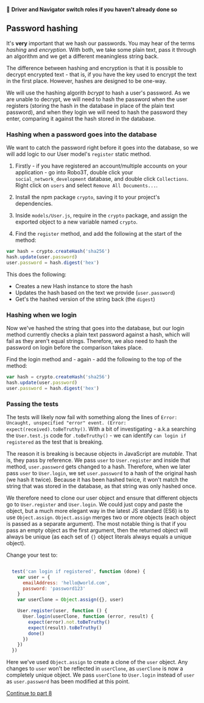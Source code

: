 :twisted_rightwards_arrows: **Driver and Navigator switch roles if you haven't already done so**

## Password hashing

It's **very** important that we hash our passwords. You may hear of the terms *hashing* and *encryption*. With both, we take some plain text, pass it through an algorithm and we get a different meaningless string back. 

The difference between hashing and encryption is that it is possible to decrypt encrypted text - that is, if you have the key used to encrypt the text in the first place. However, hashes are designed to be one-way. 

We will use the hashing algorith *bcrypt* to hash a user's password. As we are unable to decrypt, we will need to hash the password when the user registers (storing the hash in the database in place of the plain text password), and when they login we will need to hash the password they enter, comparing it against the hash stored in the database.

### Hashing when a password goes into the database

We want to catch the password right before it goes into the database, so we will add logic to our User model's `register` static method.

1. Firstly - if you have registered an account/multiple accounts on your application - go into Robo3T, double click your `social_network_development` database, and double click `Collections`. Right click on `users` and select `Remove All Documents...`.

2. Install the npm package `crypto`, saving it to your project's dependencies.

3. Inside `models/User.js`, require in the `crypto` package, and assign the exported object to a new variable named `crypto`.

4. Find the `register` method, and add the following at the start of the method:

```js
var hash = crypto.createHash('sha256')
hash.update(user.password)
user.password = hash.digest('hex')
```

This does the following:

* Creates a new Hash instance to store the hash
* Updates the hash based on the text we provide (`user.password`)
* Get's the hashed version of the string back (the `digest`)

### Hashing when we login

Now we've hashed the string that goes into the database, but our login method currently checks a plain text password against a hash, which will fail as they aren't equal strings. Therefore, we also need to hash the password on login before the comparison takes place.

Find the login method and - again - add the following to the top of the method:

```js
var hash = crypto.createHash('sha256')
hash.update(user.password)
user.password = hash.digest('hex')
```

### Passing the tests

The tests will likely now fail with something along the lines of `Error: Uncaught, unspecified "error" event. (Error: expect(received).toBeTruthy()`. With a bit of investigating - a.k.a searching the `User.test.js` code for `.toBeTruthy()` - we can identify `can login if registered` as the test that is breaking.

The reason it is breaking is because objects in JavaScript are *mutable*. That is, they pass by reference. We pass `user` to `User.register` and inside that method, `user.password` gets changed to a hash. Therefore, when we later pass `user` to `User.login`, we set `user.password` to a hash of the original hash (we hash it twice). Because it has been hashed twice, it won't match the string that was stored in the database, as that string was only hashed once.

We therefore need to clone our user object and ensure that different objects go to `User.register` and `User.login`. We could just copy and paste the object, but a much more elegant way in the latest JS standard (ES6) is to use `Object.assign`. `Object.assign` merges two or more objects (each object is passed as a separate argument). The most notable thing is that if you pass an empty object as the first argument, then the returned object will always be unique (as each set of `{}` object literals always equals a unique object).

Change your test to:

```js

  test('can login if registered', function (done) {
    var user = {
      emailAddress: 'hello@world.com',
      password: 'password123'
    }
    var userClone = Object.assign({}, user)

    User.register(user, function () {
      User.login(userClone, function (error, result) {
        expect(error).not.toBeTruthy()
        expect(result).toBeTruthy()
        done()
      })
    })
  })
```

Here we've used `Object.assign` to create a clone of the `user` object. Any changes to `user` won't be reflected in `userClone`, as `userClone` is now a completely unique object. We pass `userClone` to `User.login` instead of `user` as `user.password` has been modified at this point.

[Continue to part 8](lesson1_part8.md)